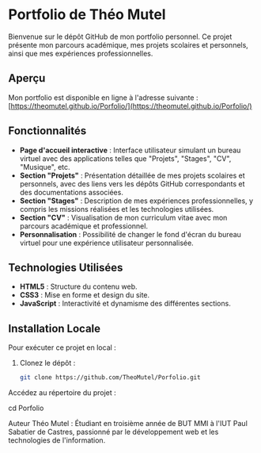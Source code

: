 # Portfolio de Théo Mutel

Bienvenue sur le dépôt GitHub de mon portfolio personnel. Ce projet présente mon parcours académique, mes projets scolaires et personnels, ainsi que mes expériences professionnelles.

## Aperçu

Mon portfolio est disponible en ligne à l'adresse suivante : [https://theomutel.github.io/Porfolio/](https://theomutel.github.io/Porfolio/)

## Fonctionnalités

- **Page d'accueil interactive** : Interface utilisateur simulant un bureau virtuel avec des applications telles que "Projets", "Stages", "CV", "Musique", etc.
- **Section "Projets"** : Présentation détaillée de mes projets scolaires et personnels, avec des liens vers les dépôts GitHub correspondants et des documentations associées.
- **Section "Stages"** : Description de mes expériences professionnelles, y compris les missions réalisées et les technologies utilisées.
- **Section "CV"** : Visualisation de mon curriculum vitae avec mon parcours académique et professionnel.
- **Personnalisation** : Possibilité de changer le fond d'écran du bureau virtuel pour une expérience utilisateur personnalisée.

## Technologies Utilisées

- **HTML5** : Structure du contenu web.
- **CSS3** : Mise en forme et design du site.
- **JavaScript** : Interactivité et dynamisme des différentes sections.

## Installation Locale

Pour exécuter ce projet en local :

1. Clonez le dépôt :

   ```bash
   git clone https://github.com/TheoMutel/Porfolio.git
   
Accédez au répertoire du projet :

cd Porfolio

Auteur
Théo Mutel : Étudiant en troisième année de BUT MMI à l'IUT Paul Sabatier de Castres, passionné par le développement web et les technologies de l'information.

